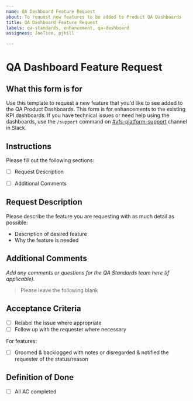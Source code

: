 ```yaml
---
name: QA Dashboard Feature Request
about: To request new features to be added to Product QA Dashboards
title: QA Dashboard Feature Request
labels: qa-standards, enhancement, qa-dashboard
assignees: JoeTice, pjhill

---
```


# QA Dashboard Feature Request

## What this form is for

Use this template to request a new feature that you'd like to see added to the QA Product Dashboards. This form is for enhancements to the existing KPI dashboards. If you have technical issues or need help using the dashboards, use the `/support` command on [#vfs-platform-support](https://dsva.slack.com/archives/CBU0KDSB1) channel in Slack.


## Instructions

Please fill out the following sections:

- [ ] Request Description
- [ ] Additional Comments


## Request Description

Please describe the feature you are requesting with as much detail as possible:

- Description of desired feature
- Why the feature is needed


## Additional Comments

_Add any comments or questions for the QA Standards team here (if applicable)._


> Please leave the following blank

## Acceptance Criteria

- [ ] Relabel the issue where appropriate
- [ ] Follow up with the requester where necessary

For features:

- [ ] Groomed & backlogged with notes or disregarded & notified the requester of the status/reason

## Definition of Done

- [ ] All AC completed
